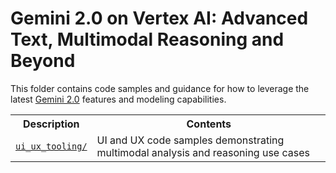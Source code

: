 # Gemini 2.0 on Vertex AI: Advanced Text, Multimodal Reasoning and Beyond

This folder contains code samples and guidance for how to leverage the latest [Gemini 2.0](https://cloud.google.com/vertex-ai/generative-ai/docs/gemini-v2) features and modeling capabilities.

<table>

  <tr>
    <th style="text-align: center;">Description</th>
    <th style="text-align: center;">Contents</th>
  </tr>
  <tr>
    <td>
      <a href="./ui_ux_tooling"><code>ui_ux_tooling/</code></a>
    </td>
    <td>
    UI and UX code samples demonstrating multimodal analysis and reasoning use cases
    </td>
  </tr>

</table>
